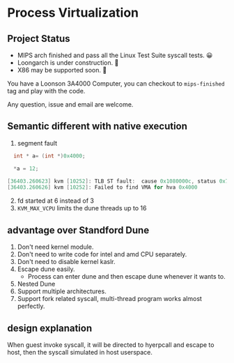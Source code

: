 # Process Virtualization

## Project Status
- MIPS arch finished and pass all the Linux Test Suite syscall tests. 😀
- Loongarch is under construction. 🚧
- X86 may be supported soon. 📅

You have a Loonson 3A4000 Computer, you can checkout to `mips-finished` tag and play with the code.

Any question, issue and email are welcome.

## Semantic different with native execution
1. segment fault
```c
  int * a= (int *)0x4000;

  *a = 12;
```

```c
[36403.260623] kvm [10252]: TLB ST fault:  cause 0x1080000c, status 0x740000a0, PC: 00000000bc0bbb16, BadVaddr: 0x4000
[36403.260626] kvm [10252]: Failed to find VMA for hva 0x4000
```

2. fd started at 6 instead of 3
4. `KVM_MAX_VCPU` limits the dune threads up to 16

## advantage over Standford Dune
1. Don't need kernel module.
2. Don't need to write code for intel and amd CPU separately.
3. Don't need to disable kernel kaslr.
4. Escape dune easily.
   - Process can enter dune and then escape dune whenever it wants to.
5. Nested Dune
6. Support multiple architectures.
7. Support fork related syscall, multi-thread program works almost perfectly.

## design explanation
When guest invoke syscall, it will be directed to hyerpcall and escape to host, then the syscall simulated in host userspace.
